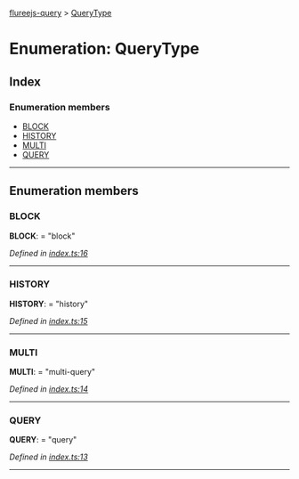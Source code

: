 [flureejs-query](../README.md) > [QueryType](../enums/querytype.md)

# Enumeration: QueryType

## Index

### Enumeration members

- [BLOCK](querytype.md#block)
- [HISTORY](querytype.md#history)
- [MULTI](querytype.md#multi)
- [QUERY](querytype.md#query)

---

## Enumeration members

<a id="block"></a>

### BLOCK

**BLOCK**: = "block"

_Defined in [index.ts:16](https://github.com/StylusFrost/flureejs-query/blob/3669f99/src/index.ts#L16)_

---

<a id="history"></a>

### HISTORY

**HISTORY**: = "history"

_Defined in [index.ts:15](https://github.com/StylusFrost/flureejs-query/blob/3669f99/src/index.ts#L15)_

---

<a id="multi"></a>

### MULTI

**MULTI**: = "multi-query"

_Defined in [index.ts:14](https://github.com/StylusFrost/flureejs-query/blob/3669f99/src/index.ts#L14)_

---

<a id="query"></a>

### QUERY

**QUERY**: = "query"

_Defined in [index.ts:13](https://github.com/StylusFrost/flureejs-query/blob/3669f99/src/index.ts#L13)_

---
